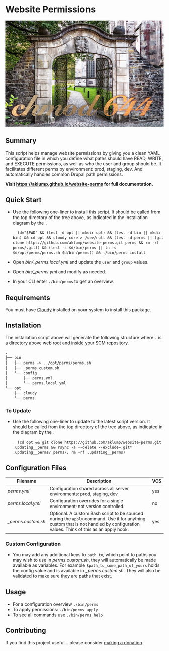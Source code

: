 # Website Permissions

![perms](images/screenshot.jpg)

## Summary

This script helps manage website permissions by giving you a clean YAML configuration file in which you define what paths should have READ, WRITE, and EXECUTE permissions, as well as who the user and group should be.  It facilitates different perms by environment: prod, staging, dev.  And automatically handles common Drupal path permissions.

**Visit <https://aklump.github.io/website-perms> for full documentation.**

## Quick Start

- Use the following one-liner to install this script.  It should be called from the top directory of the tree above, as indicated in the installation diagram by the `.`
    
        (d="$PWD" && (test -d opt || mkdir opt) && (test -d bin || mkdir bin) && cd opt && cloudy core > /dev/null && (test -d perms || (git clone https://github.com/aklump/website-perms.git perms && rm -rf perms/.git)) && (test -s $d/bin/perms || ln -s $d/opt/perms/perms.sh $d/bin/perms)) && ./bin/perms install

- Open _bin/\_perms.local.yml_ and update the `user` and `group` values.
- Open _bin/\_perms.yml_ and modify as needed.
- In your CLI enter `./bin/perms` to get an overview.

## Requirements

You must have [Cloudy](https://github.com/aklump/cloudy) installed on your system to install this package.

## Installation

The installation script above will generate the following structure where `.` is a directory above web root and inside your SCM repository.

    .
    ├── bin
    │   ├── perms -> ../opt/perms/perms.sh
    │   ├── _perms.custom.sh
    │   └── config
    │       ├── perms.yml
    │       └── perms.local.yml
    └── opt
        ├── cloudy
        └── perms

    
### To Update

- Use the following one-liner to update to the latest script version.  It should be called from the top directory of the tree above, as indicated in the diagram by the `.`

        (cd opt && git clone https://github.com/aklump/website-perms.git .updating__perms && rsync -a --delete --exclude=.git* .updating__perms/ perms/; rm -rf .updating__perms)

## Configuration Files

| Filename | Description | VCS |
|----------|----------|---|
| _perms.yml_ | Configuration shared across all server environments: prod, staging, dev  | yes |
| _perms.local.yml_ | Configuration overrides for a single environment; not version controlled. | no |
| _\_perms.custom.sh_ | Optional.  A custom Bash script to be sourced during the `apply` command.  Use it for anything custom that is not handled by configuration values.  Think of this as an apply hook. | yes |

### Custom Configuration

* You may add any additional keys to `path_to`, which point to paths you may wish to use in _perms.custom.sh_, they will automatically be made available as variables.  For example `$path_to_some_path_of_yours` holds the config value and is available in _\_perms.custom.sh_.  They will also be validated to make sure they are paths that exist.

## Usage

* For a configuration overview `./bin/perms`
* To apply permissions: `./bin/perms apply`
* To see all commands use `./bin/perms help`

## Contributing

If you find this project useful... please consider [making a donation](https://www.paypal.com/cgi-bin/webscr?cmd=_s-xclick&hosted_button_id=4E5KZHDQCEUV8&item_name=Gratitude%20for%20aklump%2Fwebsite-perms).
